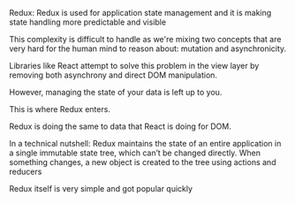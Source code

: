 Redux:
Redux is used for application state management and it is making state handling more predictable and visible

This complexity is difficult to handle as we're mixing two concepts 
that are very hard for the human mind to reason about: mutation and asynchronicity.

Libraries like React attempt to solve this problem in the view layer by removing both 
asynchrony and direct DOM manipulation. 

However, managing the state of your data is left up to you. 

This is where Redux enters.

Redux is doing the same to data that React is doing for DOM.



In a technical nutshell:
Redux maintains the state of an entire application in a single immutable state tree, which can’t be changed directly.
When something changes, a new object is created to the tree using actions and reducers

Redux itself is very simple and got popular quickly